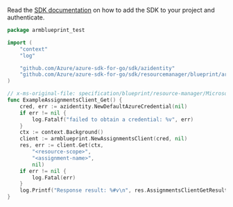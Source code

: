 Read the [SDK documentation](https://github.com/Azure/azure-sdk-for-go/blob/sdk%2Fresourcemanager%2Fblueprint%2Farmblueprint%2Fv0.2.0/sdk/resourcemanager/blueprint/armblueprint/README.md) on how to add the SDK to your project and authenticate.

```go
package armblueprint_test

import (
	"context"
	"log"

	"github.com/Azure/azure-sdk-for-go/sdk/azidentity"
	"github.com/Azure/azure-sdk-for-go/sdk/resourcemanager/blueprint/armblueprint"
)

// x-ms-original-file: specification/blueprint/resource-manager/Microsoft.Blueprint/preview/2018-11-01-preview/examples/managementGroupBPAssignment/BlueprintAssignment_Get.json
func ExampleAssignmentsClient_Get() {
	cred, err := azidentity.NewDefaultAzureCredential(nil)
	if err != nil {
		log.Fatalf("failed to obtain a credential: %v", err)
	}
	ctx := context.Background()
	client := armblueprint.NewAssignmentsClient(cred, nil)
	res, err := client.Get(ctx,
		"<resource-scope>",
		"<assignment-name>",
		nil)
	if err != nil {
		log.Fatal(err)
	}
	log.Printf("Response result: %#v\n", res.AssignmentsClientGetResult)
}
```
